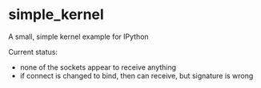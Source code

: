 simple_kernel
=============

A small, simple kernel example for IPython

Current status:

* none of the sockets appear to receive anything
* if connect is changed to bind, then can receive, but signature is wrong
